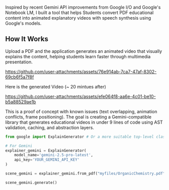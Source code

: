 Inspired by recent Gemini API improvements from Google I/O and Google's Notebook LM, I built a tool that helps Students convert PDF educational content into animated explanatory videos with speech synthesis using Google's models.

## How It Works

Upload a PDF and the application generates an animated video that visually explains the content, helping students learn faster through multimedia presentation.

https://github.com/user-attachments/assets/76e914ab-7ca7-47af-8302-69cb6f5a7f8f

Here is the generated Video (~ 20 mintues after)

https://github.com/user-attachments/assets/efe064f8-aa6e-4c01-be10-b5a88529ae1b

This is a proof of concept with known issues (text overlapping, animation conflicts, frame positioning). The goal is creating a Gemini-compatible library that generates educational videos in under 9 lines of code using AST validation, caching, and abstraction layers.

```python
from google import ExplainGenerator # Or a more suitable top-level class name

# For Gemini
explainer_gemini = ExplainGenerator(
    model_name='gemini-2.5-pro-latest',
    api_key='YOUR_GEMINI_API_KEY'
)

scene_gemini = explainer_gemini.from_pdf("myfiles/OrganicChemistry.pdf", video_quality="h")

scene_gemini.generate()
```
